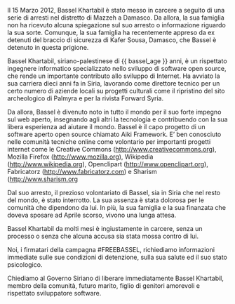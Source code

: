 Il 15 Marzo 2012, Bassel Khartabil è stato messo in carcere a seguito di una serie di arresti nel distretto di Mazzeh a Damasco. Da allora, la sua famiglia non ha ricevuto alcuna spiegazione sul suo arresto o informazione riguardo la sua sorte. Comunque, la sua famiglia ha recentemente appreso da ex detenuti del braccio di sicurezza di Kafer Sousa, Damasco, che Bassel è detenuto in questa prigione.

Bassel Khartabil, siriano-palestinese di {{ bassel_age }} anni, è un rispettato ingegnere informatico specializzato nello sviluppo di software open source, che rende un importante contributo allo sviluppo di Internet. Ha avviato la sua carriera dieci anni fa in Siria, lavorando come direttore tecnico per un certo numero di aziende locali su progetti culturali come il ripristino del sito archeologico di Palmyra e per la rivista Forward Syria.

Da allora, Bassel è divenuto noto in tutto il mondo per il suo forte impegno sul web aperto, insegnando agli altri la tecnologia e contribuendo con la sua libera esperienza ad aiutare il mondo. Bassel è il capo progetto di un software aperto open source chiamato Aiki Framework. E&#8217; ben conosciuto nelle comunità tecniche online come volontario per importanti progetti internet come le Creative Commons (http://www.creativecommons.org), Mozilla Firefox (http://www.mozilla.org), Wikipedia (http://www.wikipedia.org), Openclipart (http://www.openclipart.org), Fabricatorz (http://www.fabricatorz.com) e Sharism (http://www.sharism.org

Dal suo arresto, il prezioso volontariato di Bassel, sia in Siria che nel resto del mondo, è stato interrotto. La sua assenza è stata dolorosa per le comunità che dipendono da lui. In più, la sua famiglia e la sua finanzata che doveva sposare ad Aprile scorso, vivono una lunga attesa.

Bassel Khartabil da molti mesi è ingiustamente in carcere, senza un processo o senza che alcuna accusa sia stata mossa contro di lui.

Noi, i firmatari della campagna #FREEBASSEL, richiediamo informazioni immediate sulle sue condizioni di detenzione, sulla sua salute ed il suo stato psicologico.

Chiediamo al Governo Siriano di liberare immediatamente Bassel Khartabil, membro della comunità, futuro marito, figlio di genitori amorevoli e rispettato sviluppatore software.
